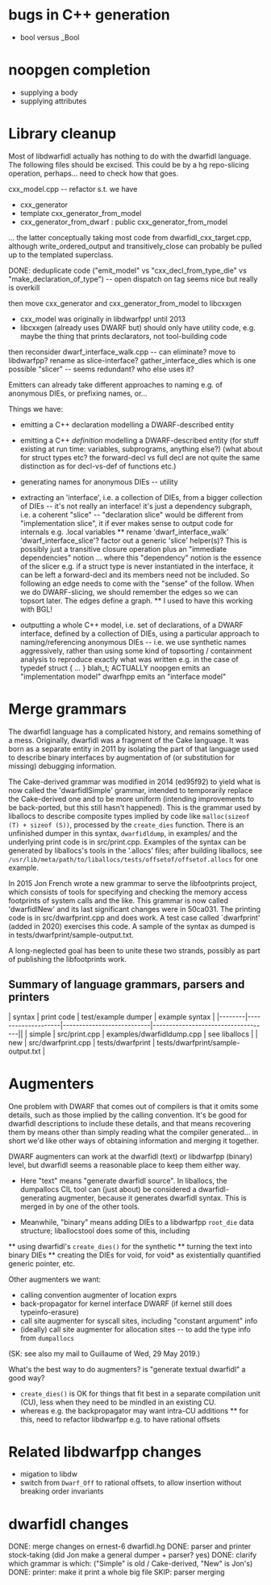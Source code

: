 # bugs in C++ generation

* bool versus _Bool

# noopgen completion

* supplying a body
* supplying attributes

# Library cleanup

Most of libdwarfidl actually has nothing to do with the dwarfidl language.
The following files should be excised. This could be by a hg repo-slicing
operation, perhaps... need to check how that goes.

cxx_model.cpp -- refactor s.t. we have
 * cxx_generator
 * template<class Model> cxx_generator_from_model
 * cxx_generator_from_dwarf : public cxx_generator_from_model<DwarfModel>

... the latter conceptually taking most code from dwarfidl_cxx_target.cpp,
although write_ordered_output and transitively_close can probably be pulled up
to the templated superclass.

DONE: deduplicate code ("emit_model" vs "cxx_decl_from_type_die" vs "make_declaration_of_type")
                               -- open dispatch on tag seems nice but really is overkill

then move cxx_generator and cxx_generator_from_model to libcxxgen
* cxx_model was originally in libdwarfpp! until 2013
* libcxxgen (already uses DWARF but) should only have utility code,
    e.g. maybe the thing that prints declarators, not
    tool-building code

then reconsider dwarf_interface_walk.cpp -- can eliminate? move to libdwarfpp? rename as slice-interface?
    gather_interface_dies which is one possible "slicer" -- seems redundant? who else uses it?

Emitters can already take different approaches to naming
    e.g. of anonymous DIEs, or prefixing names, or...

Things we have:

 - emitting a C++ declaration modelling a DWARF-described entity
 - emitting a C++ *definition* modelling a DWARF-described entity
      (for stuff existing at run time: variables, subprograms, anything else?)
      (what about for struct types etc? the forward-decl vs full decl are not
        quite the same distinction as for decl-vs-def of functions etc.)

 - generating names for anonymous DIEs -- utility
 - extracting an 'interface', i.e. a collection of DIEs, from a bigger collection of DIEs
    -- it's not really an interface! it's just a dependency subgraph,
       i.e. a coherent "slice"
        -- "declaration slice" would be different from "implementation slice",
            it if ever makes sense to output code for internals e.g. .local variables
        ** rename 'dwarf_interface_walk' 'dwarf_interface_slice'?
           factor out a generic 'slice' helper(s)?
           This is possibly just a transitive closure operation
            plus an "immediate dependencies" notion
            ... where this "dependency" notion is the essence of the slicer
                    e.g. if a struct type is never instantiated in the interface,
                         it can be left a forward-decl and its members need not be
                         included. So following an edge needs to come with the "sense"
                         of the follow.
            When we do DWARF-slicing, we should remember the edges
            so we can topsort later. The edges define a graph.
                ** I used to have this working with BGL!
 - outputting a whole C++ model, i.e. set of declarations,
    of a DWARF interface, defined by a collection of DIEs,
    using a particular approach to naming/referencing anonymous DIEs
        -- i.e. we use synthetic names aggressively, rather than
              using some kind of topsorting / containment analysis
              to reproduce exactly what was written e.g. in the case of
                   typedef struct { ... } blah_t;
    ACTUALLY
        noopgen emits an "implementation model"
        dwarfhpp emits an "interface model"


# Merge grammars

The dwarfidl language has a complicated history, and remains something
of a mess. Originally, dwarfidl was a fragment of the Cake language. It
was born as a separate entity in 2011 by isolating the part of that
language used to describe binary interfaces by augmentation of (or
substitution for missing) debugging information.

The Cake-derived grammar was modified in 2014 (ed95f92) to yield what is
now called the 'dwarfidlSimple' grammar, intended to temporarily replace
the Cake-derived one and to be more uniform (intending improvements to
be back-ported, but this still hasn't happened). This is the grammar
used by liballocs to describe composite types implied by code like
`malloc(sizeof (T) + sizeof (S))`, processed by the `create_dies`
function. There is an unfinished dumper in this syntax, `dwarfidldump`,
in examples/ and the underlying print code is in src/print.cpp. Examples
of the syntax can be generated by liballocs's tools in the '.allocs'
files; after building liballocs, see
`/usr/lib/meta/path/to/liballocs/tests/offsetof/offsetof.allocs` for one
example.

In 2015 Jon French wrote a new grammar to serve the libfootprints
project, which consists of tools for specifying and checking the memory
access footprints of system calls and the like. This grammar is now
called 'dwarfidlNew' and its last significant changes were in 50ca031.
The printing code is in src/dwarfprint.cpp and does work. A test case
called `dwarfprint' (added in 2020) exercises this code. A sample of the
syntax as dumped is in tests/dwarfprint/sample-output.txt.

A long-neglected goal has been to unite these two strands, possibly
as part of publishing the libfootprints work.

## Summary of language grammars, parsers and printers

| syntax |  print code        | test/example dumper       | example syntax                     |
|--------|--------------------|---------------------------|------------------------------------||
| simple | src/print.cpp      | examples/dwarfidldump.cpp | see liballocs                      |
| new    | src/dwarfprint.cpp | tests/dwarfprint          | tests/dwarfprint/sample-output.txt |

# Augmenters

One problem with DWARF that comes out of compilers is that it omits some details, such as
those implied by the calling convention. It's be good for dwarfidl descriptions to include
these details, and that means recovering them by means other than simply reading what the
compiler generated... in short we'd like other ways of obtaining information and merging it
together.

DWARF augmenters can work at the dwarfidl (text) or libdwarfpp (binary) level, but dwarfidl
seems a reasonable place to keep them either way.

* Here "text" means "generate dwarfidl
source". In liballocs, the dumpallocs CIL tool can (just about) be considered a
dwarfidl-generating augmenter, because it generates dwarfidl syntax. This is merged in by
one of the other tools.

* Meanwhile, "binary" means adding DIEs to a libdwarfpp `root_die` data structure;
liballocstool does some of this, including

** using dwarfidl's `create_dies()` for the synthetic
** turning the text into binary DIEs
** creating the DIEs for void, for void* as existentially quantified generic pointer, etc.

Other augmenters we want:

 * calling convention augmenter of location exprs
 * back-propagator for kernel interface DWARF (if kernel still does typeinfo-erasure)
 * call site augmenter for syscall sites, including "constant argument" info
 * (ideally) call site augmenter for allocation sites -- to add the type info from `dumpallocs`

(SK: see also my mail to Guillaume of Wed, 29 May 2019.)

What's the best way to do augmenters? is "generate textual dwarfidl" a good way?

* `create_dies()` is OK for things that fit best in a separate compilation unit (CU),
less when they need to be mindled in an existing CU.
* whereas e.g. the backpropagator may want intra-CU additions
** for this, need to refactor libdwarfpp e.g. to have rational offsets

# Related libdwarfpp changes

* migation to libdw
* switch from `Dwarf_Off` to rational offsets, to allow insertion without breaking order invariants

# dwarfidl changes
DONE: merge changes on ernest-6 dwarfidl.hg
DONE: parser and printer stock-taking (did Jon make a general dumper + parser? yes)
DONE: clarify which grammar is which:  ("Simple" is old / Cake-derived, "New" is Jon's)
DONE: printer: make it print a whole big file
SKIP: parser merging
